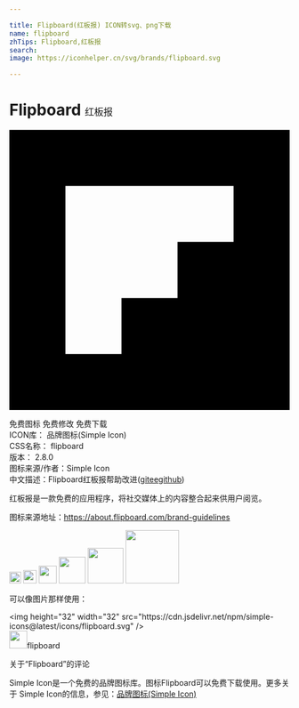 ```yaml
---

title: Flipboard(红板报) ICON转svg、png下载
name: flipboard
zhTips: Flipboard,红板报
search: 
image: https://iconhelper.cn/svg/brands/flipboard.svg

---
```


# Flipboard  <small style="font-size: 60%;font-weight: 100">红板报</small>

<div id="svg" class="svg-wrap">
<svg role="img" xmlns="http://www.w3.org/2000/svg" viewBox="0 0 24 24"><title>Flipboard icon</title><path d="M0 0v24h24V0H0zm19.2 9.6h-4.8v4.8H9.6v4.8H4.8V4.8h14.4v4.8z"/></svg>
</div>
<detail full-name='flipboard'></detail>

<div class="detail-page">
<p>
<span><span class="badge-success badge">免费图标</span> <span class="badge-success badge">免费修改</span>  <span class="badge-success badge">免费下载</span> </span>
<br/>
<span>
ICON库：
<span class="badge-secondary badge">品牌图标(Simple Icon)</span> 
</span>
<br/>
<span>
CSS名称：
<span class="badge-secondary badge">flipboard</span> 
</span>

<br/>
<span>
版本：
<span class="badge-secondary badge">2.8.0</span> 
</span>
<br/>
<span>图标来源/作者：<span class="badge-light badge">Simple Icon</span></span> 
<br/>
<span class="zh-detail">中文描述：<span class="badge-primary badge">Flipboard</span><span class="badge-primary badge">红板报</span><span class="help-link"><span>帮助改进</span>(<a href="https://gitee.com/liuwave/icon-helper/edit/master/json/brands/flipboard.json" target="_blank" rel="noopener noreferrer">gitee</a><a href="https://github.com/liuwave/icon-helper/edit/master/json/brands/flipboard.json" target="_blank" rel="noopener noreferrer">github</a></span>)</span><br/>
</p>
</div><div class="description description alert alert-light"><p>红板报是一款免费的应用程序，将社交媒体上的内容整合起来供用户阅览。</p><p>图标来源地址：<a href="https://about.flipboard.com/brand-guidelines" target="_blank" rel="noopener noreferrer">https://about.flipboard.com/brand-guidelines</a></p></div>
<div class="alert alert-dark">
<img height="21" width="21" src="https://cdn.jsdelivr.net/npm/simple-icons@latest/icons/flipboard.svg" />
<img height="24" width="24" src="https://cdn.jsdelivr.net/npm/simple-icons@latest/icons/flipboard.svg" />
<img height="32" width="32" src="https://cdn.jsdelivr.net/npm/simple-icons@latest/icons/flipboard.svg" />
<img height="48" width="48" src="https://cdn.jsdelivr.net/npm/simple-icons@latest/icons/flipboard.svg" />
<img height="64" width="64" src="https://cdn.jsdelivr.net/npm/simple-icons@latest/icons/flipboard.svg" />
<img height="96" width="96" src="https://cdn.jsdelivr.net/npm/simple-icons@latest/icons/flipboard.svg" />

</div>
<div>
  <p>可以像图片那样使用：    
  </p>
  <div class="alert alert-primary" style="font-size: 14px">
    &lt;img height="32" width="32" src="https://cdn.jsdelivr.net/npm/simple-icons@latest/icons/flipboard.svg" /&gt;
    <copy-btn content='<img height="32" width="32" src="https://cdn.jsdelivr.net/npm/simple-icons@latest/icons/flipboard.svg" />'></copy-btn>
  </div>
  <div class="alert alert-secondary">
    <img height="32" width="32" src="https://cdn.jsdelivr.net/npm/simple-icons@latest/icons/flipboard.svg" />flipboard
    <copy-btn content="flipboard" btn-title="复制图标名称"></copy-btn>
  </div>
</div>

<Vssue title="关于“Flipboard”的评论" >关于“Flipboard”的评论</Vssue>


<div><p>Simple Icon是一个免费的品牌图标库。图标Flipboard可以免费下载使用。更多关于  Simple Icon的信息，参见：<a target="_blank" href="https://iconhelper.cn/brands.html">品牌图标(Simple Icon)</a>
</p></div>
